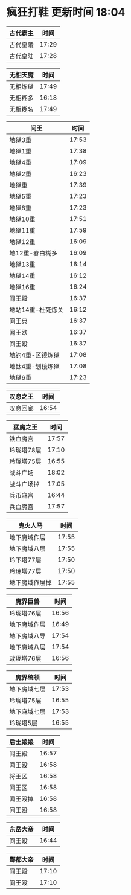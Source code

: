 # 疯狂打鞋 更新时间 18:04

| 古代霸主   | 时间    |
|--------|-------|
| 古代皇陵 | 17:29 |
| 古代皇陆 | 17:28 |

| 无相天魔   | 时间    |
|--------|-------|
| 无相炼狱 | 17:49 |
| 无相糊多 | 16:18 |
| 无相糊名 | 17:49 |

| 间王   | 时间    |
|--------|-------|
| 地狱3重 | 17:53 |
| 地狱1重 | 17:38 |
| 地狱4重 | 17:09 |
| 地狱2重 | 16:23 |
| 地狱重 | 17:39 |
| 地狱5重 | 17:23 |
| 地狱8重 | 17:23 |
| 地狱10重 | 17:51 |
| 地狱11重 | 17:59 |
| 地狱12重 | 16:09 |
| 地12重-春白糊多 | 16:09 |
| 地狱13重 | 16:14 |
| 地狱14重 | 16:12 |
| 地狱16重 | 16:24 |
| 阎王殿 | 16:37 |
| 地站14重-杜死炼关 | 16:12 |
| 间王典 | 16:37 |
| 闻王欧 | 16:37 |
| 间王殴 | 16:37 |
| 地钓4重-区镜炼狱 | 17:08 |
| 地钛4重-划镜炼狱 | 17:08 |
| 地狱6重 | 17:23 |

| 叹息之王   | 时间    |
|--------|-------|
| 叹息回廊 | 16:54 |

| 猛魔之王   | 时间    |
|--------|-------|
| 铁血魔宫 | 17:57 |
| 玲珑塔78层 | 17:10 |
| 玲珑塔75层 | 16:55 |
| 战斗广场 | 18:02 |
| 战斗广场掉 | 17:05 |
| 兵币麻宫 | 16:44 |
| 兵血魔宫 | 17:57 |

| 鬼火人马   | 时间    |
|--------|-------|
| 地下魔域作层 | 17:55 |
| 地下魔域八层 | 17:55 |
| 玲下塔77层 | 17:50 |
| 玲瑰塔77层 | 17:50 |
| 地下魔域作层掉 | 17:55 |

| 魔界巨兽   | 时间    |
|--------|-------|
| 玲珑塔76层 | 16:56 |
| 地下魔域作层 | 16:49 |
| 地下魔域八导 | 17:54 |
| 地下魔域八层 | 17:54 |
| 政珑塔76层 | 16:56 |

| 魔界统领   | 时间    |
|--------|-------|
| 地下魔域七层 | 17:53 |
| 玲珑塔75层 | 16:55 |
| 地下麻域七层 | 17:53 |
| 玲珑塔5层 | 16:55 |

| 后土娘娘   | 时间    |
|--------|-------|
| 阎王殿 | 16:57 |
| 闻王殴 | 16:58 |
| 将王区 | 16:58 |
| 闻王区 | 16:58 |
| 闻王殴掉 | 16:58 |
| 间王殴 | 16:58 |

| 东岳大帝   | 时间    |
|--------|-------|
| 间王殴 | 16:44 |

| 酆都大帝   | 时间    |
|--------|-------|
| 阎王殿 | 17:10 |
| 间王殴 | 17:10 |